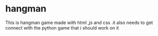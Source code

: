 # hangman
This is hangman game made with html ,js and css .it also needs to get connect with the python game that i should work on it
